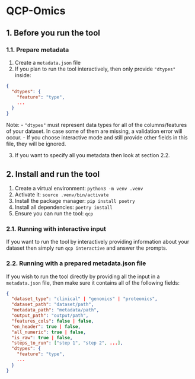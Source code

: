 # QCP-Omics

## 1. Before you run the tool

### 1.1. Prepare metadata

1. Create a `metadata.json` file
2. If you plan to run the tool interactively, then only provide `"dtypes"` inside:

```json
{
  "dtypes": {
    "feature": "type",
    ...
  }
}
```

Note:
    - `"dtypes"` must represent data types for all of the columns/features of your dataset. In
case some of them are missing, a validation error will occur.
    - If you choose interactive mode and still provide other fields in this file, they will be
ignored.

3. If you want to specify all you metadata then look at section 2.2.

## 2. Install and run the tool

1. Create a virtual environment: `python3 -m venv .venv`
2. Activate it: `source .venv/bin/activate`
3. Install the package manager: `pip install poetry`
4. Install all dependencies: `poetry install`
5. Ensure you can run the tool: `qcp`

### 2.1. Running with interactive input

If you want to run the tool by interactively providing information about your dataset then
simply run `qcp interactive` and answer the prompts.

### 2.2. Running with a prepared metadata.json file

If you wish to run the tool directly by providing all the input in a `metadata.json` file, then
make sure it contains all of the following fields:

```json
{
  "dataset_type": "clinical" | "genomics" | "proteomics",
  "dataset_path": "dataset/path",
  "metadata_path": "metadata/path",
  "output_path": "output/path",
  "features_cols": false | false,
  "en_header": true | false,
  "all_numeric": true | false,
  "is_raw": true | false,
  "steps_to_run": ["step 1", "step 2", ...],
  "dtypes": {
    "feature": "type",
    ...
  }
}
```
